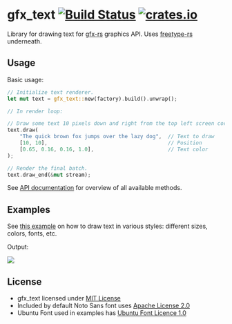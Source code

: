 # gfx_text [![Build Status](https://travis-ci.org/PistonDevelopers/gfx_text.png?branch=master)](https://travis-ci.org/PistonDevelopers/gfx_text) [![crates.io](https://meritbadge.herokuapp.com/gfx_text)](https://crates.io/crates/gfx_text)

Library for drawing text for [gfx-rs](https://github.com/gfx-rs/gfx-rs) graphics API. Uses [freetype-rs](https://github.com/PistonDevelopers/freetype-rs) underneath.

## Usage

Basic usage:

```rust
// Initialize text renderer.
let mut text = gfx_text::new(factory).build().unwrap();

// In render loop:

// Draw some text 10 pixels down and right from the top left screen corner.
text.draw(
    "The quick brown fox jumps over the lazy dog",  // Text to draw
    [10, 10],                                       // Position
    [0.65, 0.16, 0.16, 1.0],                        // Text color
);

// Render the final batch.
text.draw_end(&mut stream);
```

See [API documentation](http://docs.piston.rs/gfx_text/gfx_text/) for overview of all available methods.

## Examples

See [this example](./examples/styles.rs) on how to draw text in various styles: different sizes, colors, fonts, etc.

Output:

[![](https://raw.githubusercontent.com/PistonDevelopers/gfx_text/images/styles.png)](https://raw.githubusercontent.com/PistonDevelopers/gfx_text/images/styles.png)

## License

* gfx_text licensed under [MIT License](./LICENSE)
* Included by default Noto Sans font uses [Apache License 2.0](./assets/LICENSE.txt)
* Ubuntu Font used in examples has [Ubuntu Font Licence 1.0](./examples/assets/LICENSE.txt)
